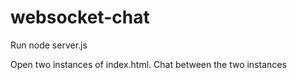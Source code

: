 # websocket-chat

Run node server.js

Open two instances of index.html. Chat between the two instances
